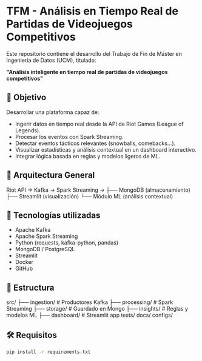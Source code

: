 # TFM - Análisis en Tiempo Real de Partidas de Videojuegos Competitivos

Este repositorio contiene el desarrollo del Trabajo de Fin de Máster en Ingeniería de Datos (UCM), titulado:

**"Análisis inteligente en tiempo real de partidas de videojuegos competitivos"**

## 🎯 Objetivo

Desarrollar una plataforma capaz de:
- Ingerir datos en tiempo real desde la API de Riot Games (League of Legends).
- Procesar los eventos con Spark Streaming.
- Detectar eventos tácticos relevantes (snowballs, comebacks...).
- Visualizar estadísticas y análisis contextual en un dashboard interactivo.
- Integrar lógica basada en reglas y modelos ligeros de ML.

## 🧱 Arquitectura General
Riot API → Kafka → Spark Streaming →
├── MongoDB (almacenamiento)
├── Streamlit (visualización)
└── Módulo ML (análisis contextual)


## 🚀 Tecnologías utilizadas

- Apache Kafka
- Apache Spark Streaming
- Python (requests, kafka-python, pandas)
- MongoDB / PostgreSQL
- Streamlit
- Docker
- GitHub

## 📁 Estructura
src/
├── ingestion/ # Productores Kafka
├── processing/ # Spark Streaming
├── storage/ # Guardado en Mongo
├── insights/ # Reglas y modelos ML
├── dashboard/ # Streamlit app
tests/
docs/
configs/


## 🛠 Requisitos

```bash
pip install -r requirements.txt
